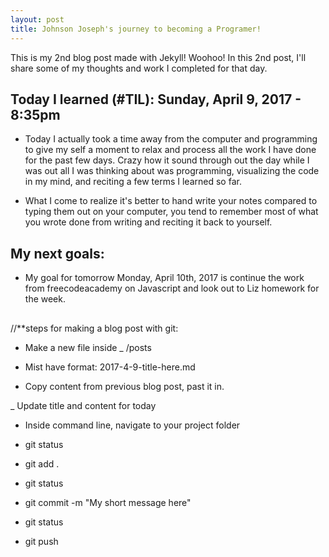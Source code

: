 ```yaml
---
layout: post
title: Johnson Joseph's journey to becoming a Programer!
---
```


This is my 2nd blog post made with Jekyll! Woohoo! In this 2nd post, I'll share some of my thoughts and work I completed for that day.

## Today I learned (#TIL): Sunday, April 9, 2017 - 8:35pm
- Today I actually took a time away from the computer and programming to give
my self a moment to relax and process all the work I have done for the past few days. Crazy how it sound through out the day while I was out all I was thinking about was programming, visualizing the code in my mind, and reciting a few terms
I learned so far.

- What I come to realize it's better to hand write your notes compared to typing
them out on your computer, you tend to remember most of what you wrote done from
writing and reciting it back to yourself.

## My next goals:

- My goal for tomorrow Monday, April 10th, 2017 is continue the work from
freecodeacademy on Javascript and look out to Liz homework for the week.

##
//**steps for making a blog post with git:

- Make a new file inside _ /posts

- Mist have format: 2017-4-9-title-here.md

- Copy content from previous blog post, past it in.

_ Update title and content for today

- Inside command line, navigate to your project folder

- git status
- git add .
- git status
- git commit -m "My short message here"
- git status
- git push
